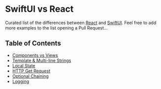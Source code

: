 # SwiftUI vs React

Curated list of the differences between [React](https://reactjs.org/) and [SwiftUI](https://developer.apple.com/xcode/swiftui/).
Feel free to add more examples to the list opening a Pull Request...

## Table of Contents

- [Components vs Views](components.md)
- [Template & Multi-line Strings](templateStrings.md)
- [Local State](localState.md)
- [HTTP Get Request](get.md)
- [Optional Chaining](optionalChaining.md)
- [Logging](loggind.md)
